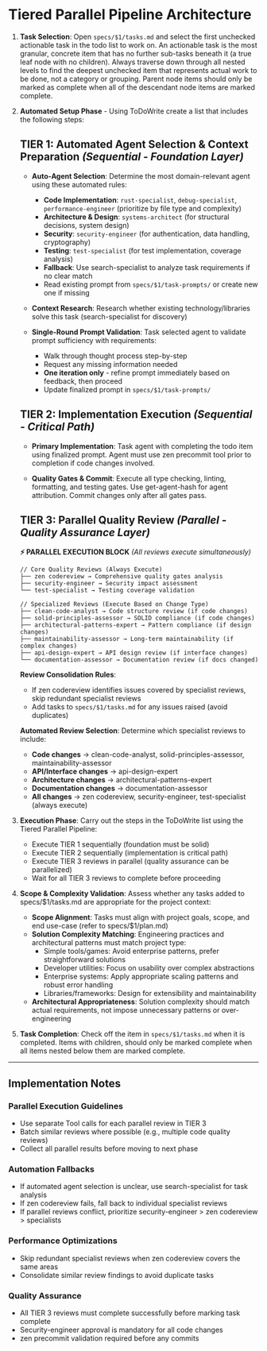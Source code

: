 # Tiered Parallel Pipeline Architecture

1. **Task Selection**: Open `specs/$1/tasks.md` and select the first unchecked actionable task in the todo list to work on. An actionable task is the most granular, concrete item that has no further sub-tasks beneath it (a true leaf node with no children). Always traverse down through all nested levels to find the deepest unchecked item that represents actual work to be done, not a category or grouping. Parent node items should only be marked as complete when all of the descendant node items are marked complete.

2. **Automated Setup Phase** - Using ToDoWrite create a list that includes the following steps:

   ## **TIER 1: Automated Agent Selection & Context Preparation** *(Sequential - Foundation Layer)*

   - **Auto-Agent Selection**: Determine the most domain-relevant agent using these automated rules:
     * **Code Implementation**: `rust-specialist`, `debug-specialist`, `performance-engineer` (prioritize by file type and complexity)
     * **Architecture & Design**: `systems-architect` (for structural decisions, system design)
     * **Security**: `security-engineer` (for authentication, data handling, cryptography)
     * **Testing**: `test-specialist` (for test implementation, coverage analysis)
     * **Fallback**: Use search-specialist to analyze task requirements if no clear match
     * Read existing prompt from `specs/$1/task-prompts/` or create new one if missing

   - **Context Research**: Research whether existing technology/libraries solve this task (search-specialist for discovery)

   - **Single-Round Prompt Validation**: Task selected agent to validate prompt sufficiency with requirements:
     * Walk through thought process step-by-step
     * Request any missing information needed
     * **One iteration only** - refine prompt immediately based on feedback, then proceed
     * Update finalized prompt in `specs/$1/task-prompts/`

   ## **TIER 2: Implementation Execution** *(Sequential - Critical Path)*

   - **Primary Implementation**: Task agent with completing the todo item using finalized prompt. Agent must use zen precommit tool prior to completion if code changes involved.

   - **Quality Gates & Commit**: Execute all type checking, linting, formatting, and testing gates. Use get-agent-hash for agent attribution. Commit changes only after all gates pass.

   ## **TIER 3: Parallel Quality Review** *(Parallel - Quality Assurance Layer)*

   **⚡ PARALLEL EXECUTION BLOCK** *(All reviews execute simultaneously)*

   ```
   // Core Quality Reviews (Always Execute)
   ├── zen codereview → Comprehensive quality gates analysis
   ├── security-engineer → Security impact assessment
   └── test-specialist → Testing coverage validation

   // Specialized Reviews (Execute Based on Change Type)
   ├── clean-code-analyst → Code structure review (if code changes)
   ├── solid-principles-assessor → SOLID compliance (if code changes)
   ├── architectural-patterns-expert → Pattern compliance (if design changes)
   ├── maintainability-assessor → Long-term maintainability (if complex changes)
   ├── api-design-expert → API design review (if interface changes)
   └── documentation-assessor → Documentation review (if docs changed)
   ```

   **Review Consolidation Rules**:
   - If zen codereview identifies issues covered by specialist reviews, skip redundant specialist reviews
   - Add tasks to `specs/$1/tasks.md` for any issues raised (avoid duplicates)

   **Automated Review Selection**: Determine which specialist reviews to include:
   * **Code changes** → clean-code-analyst, solid-principles-assessor, maintainability-assessor
   * **API/Interface changes** → api-design-expert
   * **Architecture changes** → architectural-patterns-expert
   * **Documentation changes** → documentation-assessor
   * **All changes** → zen codereview, security-engineer, test-specialist (always execute)

3. **Execution Phase**: Carry out the steps in the ToDoWrite list using the Tiered Parallel Pipeline:
   - Execute TIER 1 sequentially (foundation must be solid)
   - Execute TIER 2 sequentially (implementation is critical path)
   - Execute TIER 3 reviews in parallel (quality assurance can be parallelized)
   - Wait for all TIER 3 reviews to complete before proceeding

4. **Scope & Complexity Validation**: Assess whether any tasks added to specs/$1/tasks.md are appropriate for the project context:
   - **Scope Alignment**: Tasks must align with project goals, scope, and end use-case (refer to specs/$1/plan.md)
   - **Solution Complexity Matching**: Engineering practices and architectural patterns must match project type:
     * Simple tools/games: Avoid enterprise patterns, prefer straightforward solutions
     * Developer utilities: Focus on usability over complex abstractions
     * Enterprise systems: Apply appropriate scaling patterns and robust error handling
     * Libraries/frameworks: Design for extensibility and maintainability
   - **Architectural Appropriateness**: Solution complexity should match actual requirements, not impose unnecessary patterns or over-engineering

5. **Task Completion**: Check off the item in `specs/$1/tasks.md` when it is completed. Items with children, should only be marked complete when all items nested below them are marked complete.

---

## **Implementation Notes**

### **Parallel Execution Guidelines**
- Use separate Tool calls for each parallel review in TIER 3
- Batch similar reviews where possible (e.g., multiple code quality reviews)
- Collect all parallel results before moving to next phase

### **Automation Fallbacks**
- If automated agent selection is unclear, use search-specialist for task analysis
- If zen codereview fails, fall back to individual specialist reviews
- If parallel reviews conflict, prioritize security-engineer > zen codereview > specialists

### **Performance Optimizations**
- Skip redundant specialist reviews when zen codereview covers the same areas
- Consolidate similar review findings to avoid duplicate tasks

### **Quality Assurance**
- All TIER 3 reviews must complete successfully before marking task complete
- Security-engineer approval is mandatory for all code changes
- zen precommit validation required before any commits